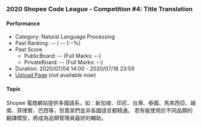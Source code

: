 ### 2020 Shopee Code League - Competition #4: Title Translation

#### Performance

- Category: Natural Language Processing
- Past Ranking: -- / -- (--%)
- Past Score
    - PublicBoard: -- (Full Marks: --)
    - PrivateBoard: -- (Full Marks: --)
- Duration: 2020/07/04 14:00 - 2020/07/18 23:59
- [Upload Page](https://careers.shopee.sg/codeleague/title_translation_challenge) (not available now)

#### Topic

Shopee 電商網站提供多國語系，如：新加坡、印尼、台灣、泰國、馬來西亞、越南、菲律賓、巴西等，但賣家們並非各國語言都精通。
若有能使用於不同品類的翻譯模型，將成為品類管理員最好的輔助。


